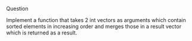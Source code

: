 <h>Question</h>

Implement a function that takes 2 int vectors as arguments which contain sorted elements in increasing order and merges those in a result vector which is returned as a result.
